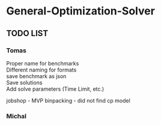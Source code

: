 # General-Optimization-Solver


## TODO LIST
### Tomas
Proper name for benchmarks  
Different naming for formats  
save benchmark as json  
Save solutions  
Add solve parameters (Time Limit, etc.)

jobshop - MVP
binpacking - did not find cp model

### Michal

